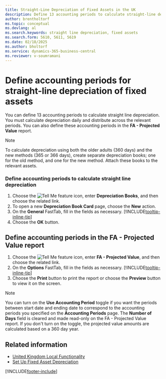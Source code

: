 ```yaml
---
title: Straight-Line Depreciation of Fixed Assets in the UK
description: Define 13 accounting periods to calculate straight-line depreciation in the UK version. Calculate daily depreciation and distribute it across these periods appropriately.
author: brentholtorf
ms.topic: conceptual
ms.devlang: al
ms.search.keywords: straight line depreciation, fixed assets
ms.search.form: 5610, 5611, 5619
ms.date: 02/18/2025
ms.author: bholtorf
ms.service: dynamics-365-business-central
ms.reviewer: v-soumramani
---
```


# Define accounting periods for straight-line depreciation of fixed assets

You can define 13 accounting periods to calculate straight line depreciation. You must calculate depreciation daily and distribute across the relevant periods. You can also define these accounting periods in the **FA - Projected Value** report.  

> [!NOTE]  
> To calculate depreciation using both the older adults (360 days) and the new methods (365 or 366 days), create separate depreciation books; one for the old method, and one for the new method. Attach these books to the relevant assets.  

### Define accounting periods to calculate straight line depreciation

1. Choose the ![Tell Me feature](../../media/ui-search/search_small.png "Tell me what you want to do") icon, enter **Depreciation Books**, and then choose the related link.  
1. To open a new **Depreciation Book Card** page, choose the **New** action.  
1. On the **General** FastTab, fill in the fields as necessary. [!INCLUDE[tooltip-inline-tip](../../includes/tooltip-inline-tip_md.md)]
1. Choose the **OK** button.  

## Define accounting periods in the FA - Projected Value report  

1. Choose the ![Tell Me feature](../../media/ui-search/search_small.png "Tell me what you want to do") icon, enter **FA - Projected Value**, and then choose the related link.  
1. On the **Options** FastTab, fill in the fields as necessary. [!INCLUDE[tooltip-inline-tip](../../includes/tooltip-inline-tip_md.md)]
1. Choose the **Print** button to print the report or choose the **Preview** button to view it on the screen.  

> [!NOTE]
> You can turn on the **Use Accounting Period** toggle if you want the periods between start date and ending date to correspond to the accounting periods you specified on the **Accounting Periods** page. The **Number of Days** field is cleared and made read-only on the FA - Projected Value report. If you don't turn on the toggle, the projected value amounts are calculated based on a 360 day year.

## Related information

- [United Kingdom Local Functionality](united-kingdom-local-functionality.md)
- [Set Up Fixed Asset Depreciation](../../fa-how-setup-depreciation.md)  

[!INCLUDE[footer-include](../../includes/footer-banner.md)]
